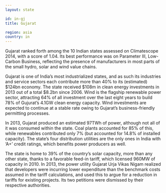 ```yaml
---
layout: state

id: in-gj
title: Gujarat

region: asia
country: in
---
```

Gujarat ranked forth among the 10 Indian states assessed on Climatescope 2014, with a score of 1.04. Its best performance was on Parameter III, Low-Carbon Business, reflecting the presence of manufacturers in most parts of the small hydro, solar and wind value chains.

Gujarat is one of India’s most industrialized states, and as such its industries and service sectors each contribute more than 40% to its (estimated) $124bn economy. The state received $108m in clean energy investments in 2013 out of a total $8.2bn since 2006. Wind is the flagship renewable power sector, attracting 64% of all investment over the last eight years to build 78% of Gujurat’s 4.1GW clean energy capacity. Wind investments are expected to continue at a stable rate owing to Gujarat’s business-friendly permitting processes.

In 2013, Gujarat produced an estimated 97TWh of power, although not all of it was consumed within the state. Coal plants accounted for 85% of this, while renewables contributed only 7% (but accounted for 14.8% of installed capacity). The state’s four distribution utilities are the only ones in India with ‘A+’ credit ratings, which benefits power producers as well.

The state is home to 39% of the country’s solar capacity, more than any other state, thanks to a favorable feed-in tariff, which licensed 960MW of capacity in 2010. In 2013, the power utility Gujarat Urja Vikas Nigam realized that developers were incurring lower expenditure than the benchmark costs assumed in the tariff calculations, and used this to argue for a reduction in tariffs for existing projects. Its two petitions were dismissed by their respective authorities.